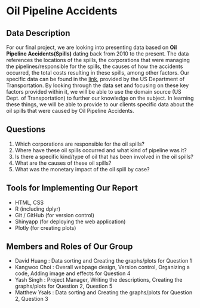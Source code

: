 # Oil Pipeline Accidents

## Data Description
For our final project, we are looking into presenting data based on **Oil Pipeline Accidents(Spills)** dating back from 2010 to the present. The data references the locations of the spills, the corporations that were managing the pipelines/responsible for the spills, the causes of how the accidents occurred, the total costs resulting in these spills, among other factors. Our specific data can be found in the [link](https://www.kaggle.com/usdot/pipeline-accidents), provided by the US Department of Transportation. 
By looking through the data set and focusing on these key factors provided within it, we will be able to use the domain source (US Dept. of Transportation) to further our knowledge on the subject. In learning these things, we will be able to provide to our clients specific data about the oil spills that were caused by Oil Pipeline Accidents. 

## Questions

<ol>
    <li>Which corporations are responsible for the oil spills?</li>
    <li>Where have these oil spills occurred and what kind of pipeline was it?</li>
    <li>Is there a specific kind/type of oil that has been involved in the oil spills?</li>
    <li>What are the causes of these oil spills?</li>
    <li>What was the monetary impact of the oil spill by case?</li>
</ol>

## Tools for Implementing Our Report

- HTML, CSS
- R (including dplyr)
- Git / GitHub (for version control)
- Shinyapp (for deploying the web application)
- Plotly (for creating plots)

## Members and Roles of Our Group

- David Huang : Data sorting and Creating the graphs/plots for Question 1
- Kangwoo Choi : Overall webpage design, Version control, Organizing a code, Adding image and effects for Question 4
- Yash Singh : Project Manager, Writing the descriptions, Creating the graphs/plots for Question 2, Question 5
- Matthew Ysals : Data sorting and Creating the graphs/plots for Question 2, Question 3